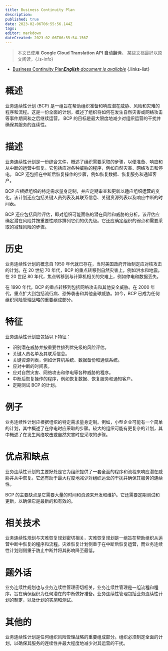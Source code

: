 ```yaml
---
title: Business Continuity Plan
description: 
published: true
date: 2023-02-06T06:55:56.144Z
tags: 
editor: markdown
dateCreated: 2023-02-06T06:55:54.156Z
---
```


> 本文已使用 **Google Cloud Translation API 自动翻译**。
某些文档最好以原文阅读。{.is-info}



- [Business Continuity Plan***English** document is available*](/en/Knowledge-base/Dictionary/business-continuity-plan)
{.links-list}


# 概述

业务连续性计划 (BCP) 是一组旨在帮助组织准备和响应潜在威胁、风险和灾难的程序和流程。这是一份全面的计划，概述了组织将如何在发生自然灾害或网络攻击等事件期间和之后继续运营。 BCP 的目标是最大限度地减少对组织运营的干扰并确保其服务的连续性。

# 描述

业务连续性计划是一份综合文件，概述了组织需要采取的步骤，以便准备、响应和从中断的运营中恢复。它包括应对各种威胁的程序，例如自然灾害、网络攻击和停电。 BCP 还包括在中断后恢复操作的步骤，例如恢复数据、恢复服务和通知客户。

BCP 应根据组织的特定需求量身定制，并应定期审查和更新以适应组织运营的变化。该计划还应包括关键人员列表及其联系信息、关键资源列表以及响应中断的时间表。

BCP 还应包括风险评估，即对组织可能面临的潜在风险和威胁的分析。该评估应确定潜在风险并按重要性顺序排列它们的优先级。它还应确定组织的弱点和需要采取的减轻风险的步骤。

# 历史

业务连续性计划的概念自 1950 年代就已存在，当时美国政府开始制定应对核攻击的计划。在 20 世纪 70 年代，BCP 的重点转移到自然灾害上，例如洪水和地震。在 20 世纪 80 年代，焦点转移到与计算机相关的灾难上，例如停电和数据丢失。

在 1990 年代，BCP 的重点转移到包括网络攻击和其他安全威胁。在 2000 年代，重点扩大到包括流行病、恐怖袭击和其他全球威胁。如今，BCP 已成为任何组织风险管理战略的重要组成部分。

# 特征

业务连续性计划应包括以下特征：

- 识别潜在威胁并按重要性排列优先级的风险评估。
- 关键人员名单及其联系信息。
- 关键资源列表，例如计算机系统、数据备份和通信系统。
- 应对中断的时间表。
- 应对自然灾害、网络攻击和停电等各种威胁的程序。
- 中断后恢复操作的程序，例如恢复数据、恢复服务和通知客户。
- 定期测试 BCP 的计划。

# 例子

业务连续性计划应根据组织的特定需求量身定制。例如，小型企业可能有一个简单的计划，其中概述了在停电时应采取的步骤。较大的组织可能有更复杂的计划，其中概述了在发生网络攻击或自然灾害时应采取的步骤。

# 优点和缺点

业务连续性计划的主要好处是它为组织提供了一套全面的程序和流程来响应潜在威胁并从中恢复。它还有助于最大程度地减少对组织运营的干扰并确保其服务的连续性。

BCP 的主要缺点是它需要大量的时间和资源来开发和维护。它还需要定期测试和更新，以确保它是最新的和有效的。

# 相关技术

业务连续性规划与灾难恢复规划密切相关，灾难恢复规划是一组旨在帮助组织从运营中断中恢复的程序和流程。灾难恢复计划侧重于在中断后恢复运营，而业务连续性计划则侧重于防止中断并将其影响降至最低。

# 题外话

业务连续性规划也与业务连续性管理密切相关，业务连续性管理是一组流程和程序，旨在确保组织为任何潜在的中断做好准备。业务连续性管理包括业务连续性计划的制定，以及计划的实施和测试。

# 其他的

业务连续性计划是任何组织风险管理战略的重要组成部分。组织必须制定全面的计划，以确保其服务的连续性并最大程度地减少对其运营的干扰。